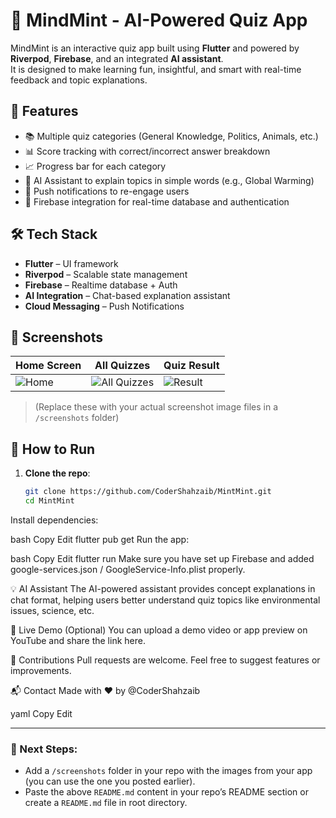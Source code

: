 # 🧠 MindMint - AI-Powered Quiz App

MindMint is an interactive quiz app built using **Flutter** and powered by **Riverpod**, **Firebase**, and an integrated **AI assistant**.  
It is designed to make learning fun, insightful, and smart with real-time feedback and topic explanations.

## 🚀 Features

- 📚 Multiple quiz categories (General Knowledge, Politics, Animals, etc.)
- 📊 Score tracking with correct/incorrect answer breakdown
- 📈 Progress bar for each category
- 🤖 AI Assistant to explain topics in simple words (e.g., Global Warming)
- 🔔 Push notifications to re-engage users
- 🔐 Firebase integration for real-time database and authentication

## 🛠️ Tech Stack

- **Flutter** – UI framework  
- **Riverpod** – Scalable state management  
- **Firebase** – Realtime database + Auth  
- **AI Integration** – Chat-based explanation assistant  
- **Cloud Messaging** – Push Notifications  

## 📱 Screenshots

| Home Screen | All Quizzes | Quiz Result |
|-------------|-------------|-------------|
| ![Home](screenshots/home.jpg) | ![All Quizzes](screenshots/all_quizzes.jpg) | ![Result](screenshots/result.jpg) |

> (Replace these with your actual screenshot image files in a `/screenshots` folder)

## 📂 How to Run

1. **Clone the repo**:
   ```bash
   git clone https://github.com/CoderShahzaib/MintMint.git
   cd MintMint
Install dependencies:

bash
Copy
Edit
flutter pub get
Run the app:

bash
Copy
Edit
flutter run
Make sure you have set up Firebase and added google-services.json / GoogleService-Info.plist properly.

💡 AI Assistant
The AI-powered assistant provides concept explanations in chat format, helping users better understand quiz topics like environmental issues, science, etc.

🔗 Live Demo (Optional)
You can upload a demo video or app preview on YouTube and share the link here.

🙌 Contributions
Pull requests are welcome. Feel free to suggest features or improvements.

📬 Contact
Made with ❤️ by @CoderShahzaib

yaml
Copy
Edit

---

### 📌 Next Steps:
- Add a `/screenshots` folder in your repo with the images from your app (you can use the one you posted earlier).
- Paste the above `README.md` content in your repo’s README section or create a `README.md` file in root directory.

